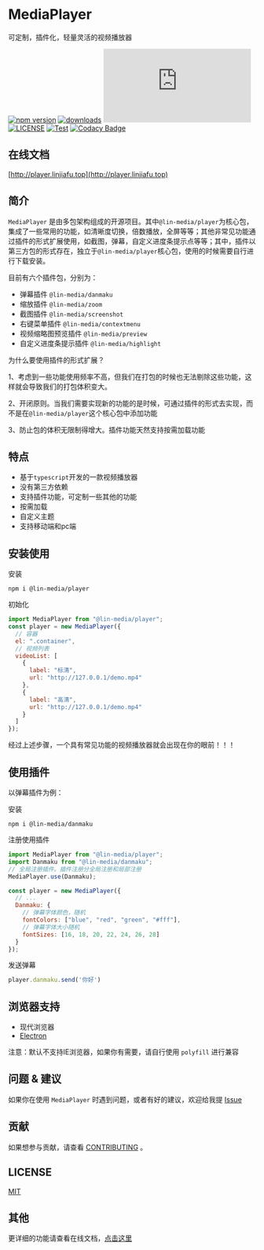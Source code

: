 # MediaPlayer

可定制，插件化，轻量灵活的视频播放器


[![npm version](https://img.shields.io/npm/v/@lin-media/player.svg)](https://www.npmjs.org/package/@lin-media/player) 
[![downloads](http://img.shields.io/npm/dm/@lin-media/player.svg)](https://npmcharts.com/compare/@lin-media/player?minimal=true) 
[![gzip size](http://img.badgesize.io/https://unpkg.com/@lin-media/player/dist/index.js?compression=gzip&label=gzip%20size:%20JS)](http://img.badgesize.io/https://unpkg.com/@lin-media/player/dist/index.js?compression=gzip&label=gzip%20size:%20JS) 
[![LICENSE](https://img.shields.io/badge/License-MIT-yellow.svg)](https://github.com/c10342/media-player/blob/main/LICENSE) 
[![Test](https://github.com/c10342/media-player/actions/workflows/test.yml/badge.svg?branch=main)](https://github.com/c10342/media-player/actions/workflows/test.yml) 
[![Codacy Badge](https://app.codacy.com/project/badge/Grade/5447a8ea758644ccbf7377e1a8288368)](https://www.codacy.com/gh/c10342/media-player/dashboard?utm_source=github.com&amp;utm_medium=referral&amp;utm_content=c10342/media-player&amp;utm_campaign=Badge_Grade)


## 在线文档

[http://player.linjiafu.top](http://player.linjiafu.top)

## 简介

`MediaPlayer` 是由多包架构组成的开源项目。其中`@lin-media/player`为核心包，集成了一些常用的功能，如清晰度切换，倍数播放，全屏等等；其他非常见功能通过插件的形式扩展使用，如截图，弹幕，自定义进度条提示点等等；其中，插件以第三方包的形式存在，独立于`@lin-media/player`核心包，使用的时候需要自行进行下载安装。

目前有六个插件包，分别为：

- 弹幕插件 `@lin-media/danmaku`
- 缩放插件 `@lin-media/zoom`
- 截图插件 `@lin-media/screenshot`
- 右键菜单插件 `@lin-media/contextmenu`
- 视频缩略图预览插件 `@lin-media/preview`
- 自定义进度条提示插件 `@lin-media/highlight`

为什么要使用插件的形式扩展？

1、考虑到一些功能使用频率不高，但我们在打包的时候也无法剔除这些功能，这样就会导致我们的打包体积变大。

2、开闭原则。当我们需要实现新的功能的是时候，可通过插件的形式去实现，而不是在`@lin-media/player`这个核心包中添加功能

3、防止包的体积无限制得增大。插件功能天然支持按需加载功能

## 特点

- 基于`typescript`开发的一款视频播放器
- 没有第三方依赖
- 支持插件功能，可定制一些其他的功能
- 按需加载
- 自定义主题
- 支持移动端和pc端

## 安装使用

安装

```
npm i @lin-media/player
```

初始化

```javascript
import MediaPlayer from "@lin-media/player";
const player = new MediaPlayer({
  // 容器
  el: ".container",
  // 视频列表
  videoList: [
    {
      label: "标清",
      url: "http://127.0.0.1/demo.mp4"
    },
    {
      label: "高清",
      url: "http://127.0.0.1/demo.mp4"
    }
  ]
});
```

经过上述步骤，一个具有常见功能的视频播放器就会出现在你的眼前！！！

## 使用插件

以弹幕插件为例：

安装
```
npm i @lin-media/danmaku
```

注册使用插件
```javascript
import MediaPlayer from "@lin-media/player";
import Danmaku from "@lin-media/danmaku";
// 全局注册插件。插件注册分全局注册和局部注册
MediaPlayer.use(Danmaku);

const player = new MediaPlayer({
  // ...
  Danmaku: {
    // 弹幕字体颜色，随机
    fontColors: ["blue", "red", "green", "#fff"],
    // 弹幕字体大小随机
    fontSizes: [16, 18, 20, 22, 24, 26, 28]
  }
});
```

发送弹幕
```javascript
player.danmaku.send('你好')
```

## 浏览器支持

- 现代浏览器
- [Electron](http://electron.atom.io/)

注意：默认不支持IE浏览器，如果你有需要，请自行使用 `polyfill` 进行兼容

## 问题 & 建议

如果你在使用 `MediaPlayer` 时遇到问题，或者有好的建议，欢迎给我提 [Issue](https://github.com/c10342/media-player/issues/new/choose)

## 贡献

如果想参与贡献，请查看 [CONTRIBUTING](https://github.com/c10342/media-player/blob/main/CONTRIBUTING.md) 。

## LICENSE

[MIT](LICENSE)


## 其他

更详细的功能请查看在线文档，[点击这里](http://player.linjiafu.top)